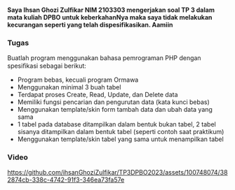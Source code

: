#### Saya Ihsan Ghozi Zulfikar NIM 2103303 mengerjakan soal TP 3 dalam mata kuliah DPBO untuk keberkahanNya maka saya tidak melakukan kecurangan seperti yang telah dispesifikasikan. Aamiin

### Tugas
Buatlah program menggunakan bahasa pemrograman PHP dengan
spesiﬁkasi sebagai berikut:
- Program bebas, kecuali program Ormawa
- Menggunakan minimal 3 buah tabel
- Terdapat proses Create, Read, Update, dan Delete data
- Memiliki fungsi pencarian dan pengurutan data (kata kunci bebas)
- Menggunakan template/skin form tambah data dan ubah data yang sama
- 1 tabel pada database ditampilkan dalam bentuk bukan tabel, 2 tabel sisanya ditampilkan dalam bentuk tabel (seperti contoh saat praktikum)
- Menggunakan template/skin tabel yang sama untuk menampilkan tabel

### Video

https://github.com/ihsanGhoziZulfikar/TP3DPBO2023/assets/100748074/382874cb-338c-4742-91f3-346ea73fa57e

